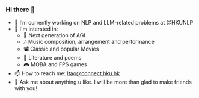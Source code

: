 ### Hi there 👋

- 🔭 I’m currently working on NLP and LLM-related problems at @HKUNLP
- 💖 I'm intersted in:
  - 🐬 Next generation of AGI
  - 🎶 Music composition, arrangement and performance
  - 📽️ Classic and popular Movies
  - 📖 Literature and poems
  - 🎮 MOBA and FPS games
- 📫 How to reach me: ltao@connect.hku.hk
- 💬 Ask me about anything u like. I will be more than glad to make friends with you!
<!--
**taogoddd/taogoddd** is a ✨ _special_ ✨ repository because its `README.md` (this file) appears on your GitHub profile.

Here are some ideas to get you started:

- 🌱 I’m currently learning ...
- 👯 I’m looking to collaborate on ...
- 🤔 I’m looking for help with ...
- 💬 Ask me about ...

- 😄 Pronouns: ...
- ⚡ Fun fact: ...
-->
